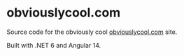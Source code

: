 # obviouslycool.com

Source code for the obviously cool [obviouslycool.com](obviouslycool.com) site.

Built with .NET 6 and Angular 14.
